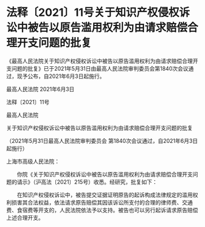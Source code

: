 # 法释〔2021〕11号关于知识产权侵权诉讼中被告以原告滥用权利为由请求赔偿合理开支问题的批复

《最高人民法院关于知识产权侵权诉讼中被告以原告滥用权利为由请求赔偿合理开支问题的批复》已于2021年5月31日由最高人民法院审判委员会第1840次会议通过，现予公布，自2021年6月3日起施行。

最高人民法院
2021年6月3日


法释〔2021〕11号

最高人民法院

关于知识产权侵权诉讼中被告以原告滥用权利为由请求赔偿合理开支问题的批复

（2021年5月31日最高人民法院审判委员会
第1840次会议通过，自2021年6月3日起施行）


上海市高级人民法院：

　　你院《关于知识产权侵权诉讼中被告以原告滥用权利为由请求赔偿合理开支问题的请示》（沪高法〔2021〕215号）收悉。经研究，批复如下：

　　在知识产权侵权诉讼中，被告提交证据证明原告的起诉构成法律规定的滥用权利损害其合法权益，依法请求原告赔偿其因该诉讼所支付的合理的律师费、交通费、食宿费等开支的，人民法院依法予以支持。被告也可以另行起诉请求原告赔偿上述合理开支。